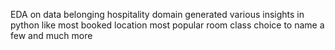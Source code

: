 EDA on data belonging hospitality domain generated various insights in python like most booked location most popular room class choice to name  a few and much more
